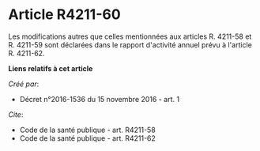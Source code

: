 # Article R4211-60

Les modifications autres que celles mentionnées aux articles R. 4211-58 et R. 4211-59 sont déclarées dans le rapport
d'activité annuel prévu à l'article R. 4211-62.

**Liens relatifs à cet article**

_Créé par_:

  - Décret n°2016-1536 du 15 novembre 2016 - art. 1

_Cite_:

  - Code de la santé publique - art. R4211-58
  - Code de la santé publique - art. R4211-62
